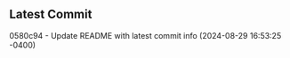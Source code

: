 
## Latest Commit
0580c94 - Update README with latest commit info (2024-08-29 16:53:25 -0400) <Yunxi-Zhou>
